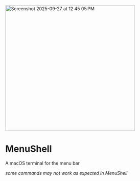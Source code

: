 <img width="405" height="392" alt="Screenshot 2025-09-27 at 12 45 05 PM" src="https://github.com/user-attachments/assets/92d468a1-0f8d-4e67-95db-f3e609574023" />

# MenuShell
A macOS terminal for the menu bar

*some commands may not work as expected in MenuShell*
